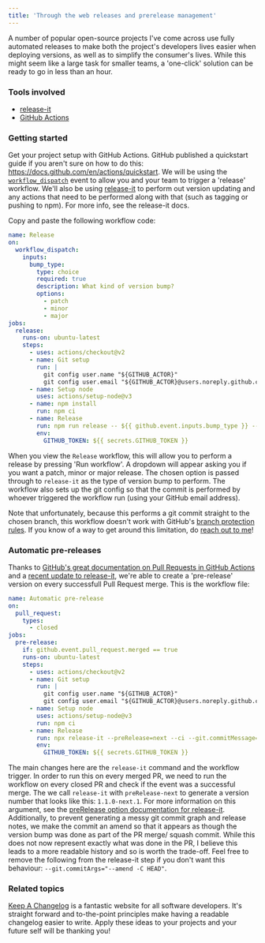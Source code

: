 ```yaml
---
title: 'Through the web releases and prerelease management'
---
```


A number of popular open-source projects I've come across use fully automated releases to make both the project's developers lives easier when deploying versions, as well as to simplify the consumer's lives. While this might seem like a large task for smaller teams, a 'one-click' solution can be ready to go in less than an hour.

### Tools involved

- [release-it](https://github.com/release-it/release-it)
- [GitHub Actions](https://github.com/features/actions)

### Getting started

Get your project setup with GitHub Actions. GitHub published a quickstart guide if you aren't sure on how to do this: https://docs.github.com/en/actions/quickstart. We will be using the [`workflow_dispatch`](https://docs.github.com/en/actions/managing-workflow-runs/manually-running-a-workflow) event to allow you and your team to trigger a 'release' workflow. We'll also be using [release-it](https://github.com/release-it/release-it) to perform out version updating and any actions that need to be performed along with that (such as tagging or pushing to npm). For more info, see the release-it docs.

Copy and paste the following workflow code:

```yml
name: Release
on:
  workflow_dispatch:
    inputs:
      bump_type:
        type: choice
        required: true
        description: What kind of version bump?
        options:
          - patch
          - minor
          - major
jobs:
  release:
    runs-on: ubuntu-latest
    steps:
      - uses: actions/checkout@v2
      - name: Git setup
        run: |
          git config user.name "${GITHUB_ACTOR}"
          git config user.email "${GITHUB_ACTOR}@users.noreply.github.com"
      - name: Setup node
        uses: actions/setup-node@v3
      - name: npm install
        run: npm ci
      - name: Release
        run: npm run release -- ${{ github.event.inputs.bump_type }} --ci
        env:
          GITHUB_TOKEN: ${{ secrets.GITHUB_TOKEN }}
```

When you view the `Release` workflow, this will allow you to perform a release by pressing 'Run workflow'.  A dropdown will appear asking you if you want a patch, minor or major release. The chosen option is passed through to `release-it` as the type of version bump to perform. The workflow also sets up the git config so that the commit is performed by whoever triggered the workflow run (using your GitHub email address).

Note that unfortunately, because this performs a git commit straight to the chosen branch, this workflow doesn't work with GitHub's [branch protection rules](https://docs.github.com/en/repositories/configuring-branches-and-merges-in-your-repository/defining-the-mergeability-of-pull-requests/managing-a-branch-protection-rule). If you know of a way to get around this limitation, do [reach out to me](mailto:me@jeffersonbledsoe.com)!

### Automatic pre-releases

Thanks to [GitHub's great documentation on Pull Requests in GitHub Actions](https://docs.github.com/en/actions/using-workflows/events-that-trigger-workflows#running-your-workflow-when-a-pull-request-merges) and a [recent update to release-it](https://github.com/release-it/release-it/issues/907), we're able to create a 'pre-release' version on every successfull Pull Request merge. This is the workflow file:

```yml
name: Automatic pre-release
on:
  pull_request:
    types:
      - closed
jobs:
  pre-release:
    if: github.event.pull_request.merged == true
    runs-on: ubuntu-latest
    steps:
      - uses: actions/checkout@v2
      - name: Git setup
        run: |
          git config user.name "${GITHUB_ACTOR}"
          git config user.email "${GITHUB_ACTOR}@users.noreply.github.com"
      - name: Setup node
        uses: actions/setup-node@v3
        run: npm ci
      - name: Release
        run: npx release-it --preRelease=next --ci --git.commitMessage="" --git.commitArgs="--amend -C HEAD"
        env:
          GITHUB_TOKEN: ${{ secrets.GITHUB_TOKEN }}
```

The main changes here are the `release-it` command and the workflow trigger. In order to run this on every merged PR, we need to run the workflow on every closed PR and check if the event was a successful merge. The we call `release-it` with `preRelease-next` to generate a version number that looks like this: `1.1.0-next.1`. For more information on this argument, see the [preRelease option documentation for release-it](https://github.com/release-it/release-it/blob/master/docs/pre-releases.md). Additionally, to prevent generating a messy git commit graph and release notes, we make the commit an amend so that it appears as though the version bump was done as part of the PR merge/ squash commit. While this does not now represent exactly what was done in the PR, I believe this leads to a more readable history and so is worth the trade-off. Feel free to remove the following from the release-it step if you don't want this behaviour: `--git.commitArgs="--amend -C HEAD"`.

### Related topics

[Keep A Changelog](https://keepachangelog.com) is a fantastic website for all software developers. It's straight forward and to-the-point principles make having a readable changelog easier to write. Apply these ideas to your projects and your future self will be thanking you!
